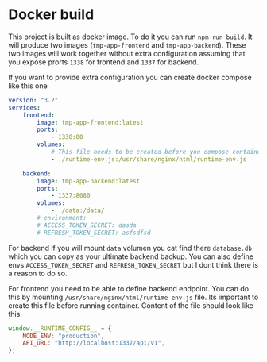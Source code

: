 # Docker build

This project is built as docker image. To do it you can run `npm run build`. It will produce two images (`tmp-app-frontend` and `tmp-app-backend`). These two images will work together without extra configuration assuming that you expose prorts `1338` for frontend and `1337` for backend.

If you want to provide extra configuration you can create docker compose like this one

```yaml
version: "3.2"
services:
    frontend:
        image: tmp-app-frontend:latest
        ports:
            - 1338:80
        volumes:
            # This file needs to be created before you compose container
            - ./runtime-env.js:/usr/share/nginx/html/runtime-env.js

    backend:
        image: tmp-app-backend:latest
        ports:
            - 1337:8080
        volumes:
            - ./data:/data/
        # environment:
        # ACCESS_TOKEN_SECRET: dasda
        # REFRESH_TOKEN_SECRET: asfsdfsd
```

For backend if you will mount `data` volumen you cat find there `database.db` which you can copy as your ultimate backend backup. You can also define envs `ACCESS_TOKEN_SECRET` and `REFRESH_TOKEN_SECRET` but I dont think there is a reason to do so.

For frontend you need to be able to define backend endpoint. You can do this by mounting `/usr/share/nginx/html/runtime-env.js` file. Its important to create this file before running container. Content of the file should look like this

```js
window.__RUNTIME_CONFIG__ = {
    NODE_ENV: "production",
    API_URL: "http://localhost:1337/api/v1",
};
```
